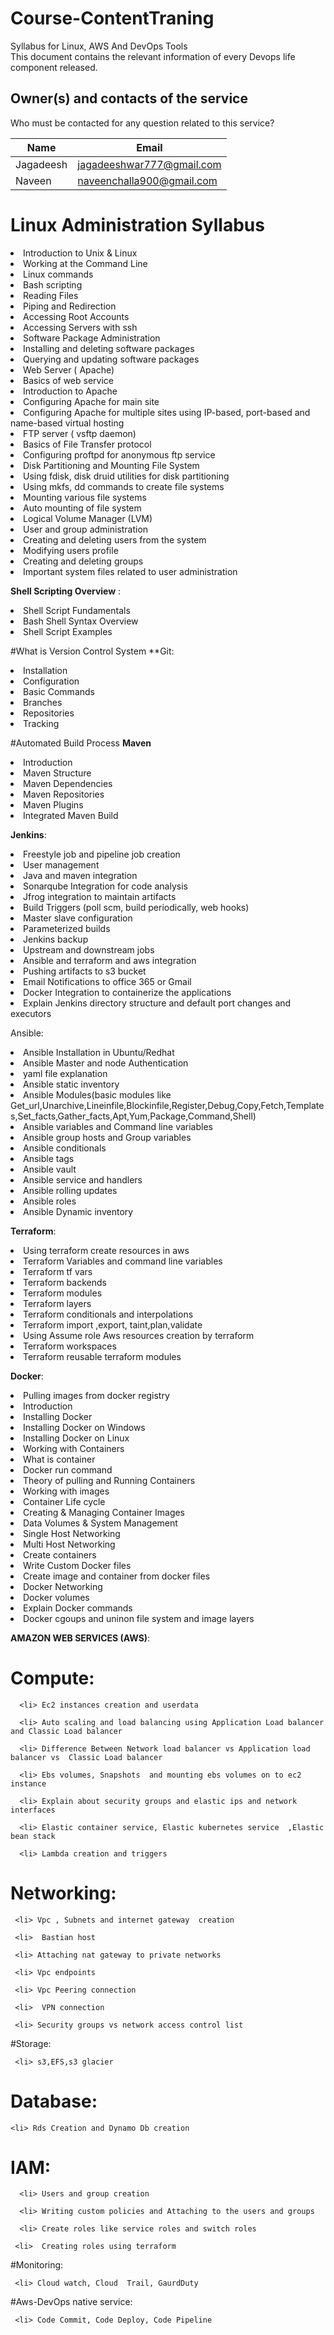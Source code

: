 # Course-ContentTraning
Syllabus for Linux, AWS And DevOps Tools  
This document contains the relevant information of every Devops life component released.

## Owner(s) and contacts of the service <Service>

Who must be contacted for any question related to this service?

| Name | Email |
| ---  | ---   |
| Jagadeesh | jagadeeshwar777@gmail.com |
| Naveen | naveenchalla900@gmail.com |

  
#  **Linux Administration Syllabus**
<li>Introduction to Unix & Linux
<li>Working at the Command Line
<li>Linux commands
<li>Bash scripting
<li>Reading Files
<li>Piping and Redirection
<li>Accessing Root Accounts
<li>Accessing Servers with ssh
<li>Software Package Administration
<li>Installing and deleting software packages
<li>Querying and updating software packages
<li>Web Server ( Apache)
<li>Basics of web service
<li>Introduction to Apache
<li>Configuring Apache for main site
<li>Configuring Apache for multiple sites using IP-based, port-based and name-based virtual hosting

<li>FTP server ( vsftp daemon)
<li>Basics of File Transfer protocol
<li>Configuring proftpd for anonymous ftp service

<li>Disk Partitioning and Mounting File System
<li>Using fdisk, disk druid utilities for disk partitioning
<li>Using mkfs, dd commands to create file systems
<li>Mounting various file systems
<li>Auto mounting of file system
<li>Logical Volume Manager (LVM)

<li>User and group administration
<li>Creating and deleting users from the system
<li>Modifying users profile
<li>Creating and deleting groups
<li>Important system files related to user administration


**Shell Scripting Overview** :

<li>Shell Script Fundamentals
<li>Bash Shell Syntax Overview
<li>Shell Script Examples


#What is Version Control System
**Git:
<li> Installation
<li> Configuration
<li> Basic Commands
<li> Branches
<li> Repositories
<li> Tracking

#Automated Build Process
**Maven**
<li> Introduction
<li> Maven Structure
<li> Maven Dependencies
<li> Maven Repositories
<li> Maven Plugins
<li> Integrated Maven Build

**Jenkins**:

<li> Freestyle job and pipeline job creation

<li> User management

<li> Java and maven integration

<li> Sonarqube Integration for code analysis

<li> Jfrog integration to maintain artifacts

<li> Build Triggers (poll scm, build periodically, web hooks)

<li> Master slave configuration

<li> Parameterized builds

<li> Jenkins backup

<li> Upstream and downstream jobs

<li> Ansible and terraform and aws   integration

<li> Pushing artifacts to s3 bucket

<li> Email Notifications to office 365 or Gmail

<li> Docker Integration to containerize the applications

<li> Explain Jenkins directory structure and default port changes and executors

 

Ansible:

<li> Ansible Installation in Ubuntu/Redhat

<li> Ansible Master and node Authentication

<li> yaml file explanation

<li> Ansible static inventory

<li> Ansible Modules(basic modules like Get_url,Unarchive,Lineinfile,Blockinfile,Register,Debug,Copy,Fetch,Templates,Set_facts,Gather_facts,Apt,Yum,Package,Command,Shell)

<li> Ansible variables and Command line variables

<li> Ansible group hosts and Group variables

<li> Ansible conditionals

<li> Ansible tags

<li> Ansible vault

<li> Ansible service and handlers

<li> Ansible rolling updates

<li> Ansible roles

<li> Ansible Dynamic inventory

 

**Terraform**:

<li> Using terraform create resources in aws

<li> Terraform Variables and command line variables

<li> Terraform tf vars

<li> Terraform backends

<li> Terraform modules

<li> Terraform layers

<li> Terraform conditionals and interpolations

<li> Terraform import ,export, taint,plan,validate

<li> Using Assume role Aws resources creation by terraform

<li> Terraform workspaces

<li> Terraform reusable terraform modules

 

**Docker**:

<li> Pulling images from docker registry

<li> Introduction

<li>Installing Docker
<li>Installing Docker on Windows
<li>Installing Docker on Linux
<li>Working with Containers
<li>What is container
<li>Docker run command
<li>Theory of pulling and Running Containers
<li>Working with images
<li>Container Life cycle
<li>Creating & Managing Container Images
<li>Data Volumes & System Management
<li>Single Host Networking
<li>Multi Host Networking
<li> Create containers

<li> Write Custom Docker files

<li> Create image and container from docker files

<li> Docker Networking

<li> Docker volumes

<li> Explain Docker commands

<li> Docker cgoups and uninon file system and image layers

 

 

**AMAZON WEB SERVICES (AWS)**:

 # Compute:

      <li> Ec2 instances creation and userdata

      <li> Auto scaling and load balancing using Application Load balancer and Classic Load balancer

      <li> Difference Between Network load balancer vs Application load balancer vs  Classic Load balancer

      <li> Ebs volumes, Snapshots  and mounting ebs volumes on to ec2 instance

      <li> Explain about security groups and elastic ips and network interfaces

      <li> Elastic container service, Elastic kubernetes service  ,Elastic bean stack

      <li> Lambda creation and triggers

 # Networking:

     <li> Vpc , Subnets and internet gateway  creation

     <li>  Bastian host

     <li> Attaching nat gateway to private networks

     <li> Vpc endpoints

     <li> Vpc Peering connection

     <li>  VPN connection

     <li> Security groups vs network access control list

 #Storage:

     <li> s3,EFS,s3 glacier

# Database:

    <li> Rds Creation and Dynamo Db creation

#  IAM:

      <li> Users and group creation

      <li> Writing custom policies and Attaching to the users and groups

      <li> Create roles like service roles and switch roles

     <li>  Creating roles using terraform 

#Monitoring:

     <li> Cloud watch, Cloud  Trail, GaurdDuty

#Aws-DevOps native service:

     <li> Code Commit, Code Deploy, Code Pipeline 
  
